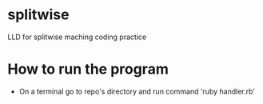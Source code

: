 # splitwise
LLD for splitwise maching coding practice


# How to run the program
* On a terminal go to repo's directory and run command 'ruby handler.rb'
